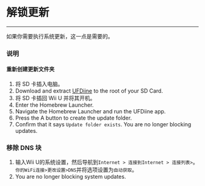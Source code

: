 # 解锁更新
---
如果你需要执行系统更新，这一点是需要的。

### 说明

<!-- tabs:start -->

#### **重新创建更新文件夹**

1. 将 SD 卡插入电脑。
1. Download and extract [UFDiine](https://github.com/GaryOderNichts/UFDiine/releases) to the root of your SD Card.
1. 将 SD 卡插回 Wii U 并将其开机。
1. Enter the Homebrew Launcher.
1. Navigate the Homebrew Launcher and run the UFDiine app.
1. Press the A button to create the update folder.
1. Confirm that it says `Update folder exists`. You are no longer blocking updates.

### **移除 DNS 块**

1. 输入Wii U的系统设置，然后导航到`Internet > 连接到Internet > 连接列表>`。 `你的WiFi连接>更改设置>DNS`并将选项设置为`自动获取`。
1. You are no longer blocking system updates.

<!-- tabs:end -->
